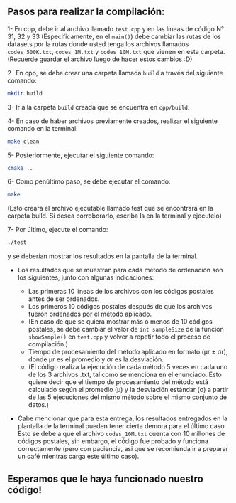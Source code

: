 ## Pasos para realizar la compilación:

1- En cpp, debe ir al archivo llamado `test.cpp` y en las líneas de código N° 31, 32 y 33 (Especificamente, en el `main()`) debe cambiar las rutas de los datasets por la rutas donde usted tenga los 
archivos llamados `codes_500K.txt`, `codes_1M.txt` y `codes_10M.txt` que vienen en esta carpeta. (Recuerde guardar el archivo luego de hacer estos cambios :D)

2- En cpp, se debe crear una carpeta llamada `build` a través del siguiente comando:
```bash
mkdir build
```

3- Ir a la carpeta `build` creada que se encuentra en `cpp/build`.

4- En caso de haber archivos previamente creados, realizar el siguiente comando en la terminal: 
```bash
make clean
```

5- Posteriormente, ejecutar el siguiente comando: 
```bash
cmake ..
```

6- Como penúltimo paso, se debe ejecutar el comando: 
```bash
make
```
(Esto creará el archivo ejecutable llamado test que se encontrará en la carpeta build. Si desea corroborarlo, escriba ls en la terminal y ejecutelo)

7- Por último, ejecute el comando: 
```bash
./test
```
y se deberían mostrar los resultados en la pantalla de la terminal.

- Los resultados que se muestran para cada método de ordenación son los siguientes, junto con algunas indicaciones:
  - Las primeras 10 lineas de los archivos con los códigos postales antes de ser ordenados.
  - Los primeros 10 códigos postales después de que los archivos fueron ordenados por el método aplicado.
  - (En caso de que se quiera mostrar más o menos de 10 códigos postales, se debe cambiar el valor de `int sampleSize` de la función `showSample()` en `test.cpp` y volver a repetir todo el proceso de compilación.)
  - Tiempo de procesamiento del método aplicado en formato (μr ± σr), donde μr es el promedio y σr es la desviación.
  - (El código realiza la ejecución de cada método 5 veces en cada uno de los 3 archivos .txt, tal como se menciona en el enunciado. Esto quiere decir que el tiempo de procesamiento del método está calculado según el promedio (μ) y la desviación estándar (σ) a partir de las 5 ejecuciones del mismo método sobre el mismo conjunto de datos.)

- Cabe mencionar que para esta entrega, los resultados entregados en la plantalla de la terminal pueden tener cierta demora para el último caso. Esto se debe a que el archivo `codes_10M.txt` cuenta con 10 millones de códigos postales, sin embargo, el código fue probado y funciona correctamente (pero con paciencia, asi que se recomienda ir a preparar un café mientras carga este último caso).

## Esperamos que le haya funcionado nuestro código!
